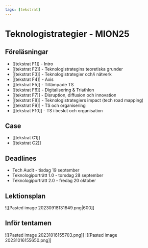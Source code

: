 ```yaml
---
tags: [tekstrat]
---
```

# Teknologistrategier - MION25

## Föreläsningar
- [[tekstrat F1]] - Intro
- [[tekstrat F2]] - Teknologistrategins teoretiska grunder
- [[tekstrat F3]] - Teknologistrategier och/i nätverk
- [[tekstrat F4]] - Axis
- [[tekstrat F5]] - Tillämpade TS
- [[tekstrat F6]] - Digitalisering & Triathlon
- [[tekstrat F7]] - Disruption, diffusion och innovation
- [[tekstrat F8]] - Teknologistrategiers impact (tech road mapping)
- [[tekstrat F9]] - TS och organisering
- [[tekstrat F10]] - TS i beslut och organisation

## Case
- [[tekstrat C1]]
- [[tekstrat C2]]

## Deadlines
- Tech Audit - tisdag 19 september
- Teknologiporträtt 1.0 - torsdag 28 september
- Teknologiporträtt 2.0 - fredag 20 oktober

## Lektionsplan
![[Pasted image 20230918131849.png|600]]

## Inför tentamen
![[Pasted image 20231016155703.png]]
![[Pasted image 20231016155650.png]]